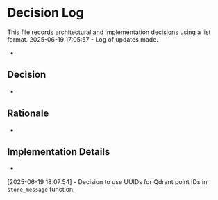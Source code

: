 # Decision Log

This file records architectural and implementation decisions using a list format.
2025-06-19 17:05:57 - Log of updates made.

*

## Decision

*

## Rationale

*

## Implementation Details

*
[2025-06-19 18:07:54] - Decision to use UUIDs for Qdrant point IDs in `store_message` function.